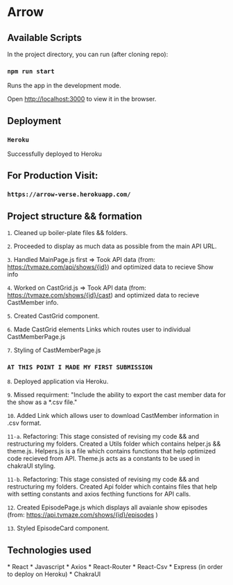 # Arrow

## Available Scripts

In the project directory, you can run (after cloning repo):

### `npm run start`

Runs the app in the development mode.

Open [http://localhost:3000](http://localhost:3000) to view it in the browser.

## Deployment

### `Heroku`

Successfully deployed to Heroku

## For Production Visit:

### `https://arrow-verse.herokuapp.com/`

## Project structure && formation

`1`. Cleaned up boiler-plate files && folders.

`2`. Proceeded to display as much data as possible from the main API URL.

`3`. Handled MainPage.js first => Took API data (from: https://tvmaze.com/api/shows/{id}) and optimized data to recieve Show info

`4`. Worked on CastGrid.js => Took API data (from: https://tvmaze.com/shows/{id}/cast) and optimized data to recieve CastMember info.

`5`. Created CastGrid component.

`6`. Made CastGrid elements Links which routes user to individual CastMemberPage.js

`7`. Styling of CastMemberPage.js

### `AT THIS POINT I MADE MY FIRST SUBMISSION`

`8`. Deployed application via Heroku.

`9`. Missed requirment: "Include the ability to export the cast member data for the show as a \*.csv file."

`10`. Added Link which allows user to download CastMember information in .csv format.

`11-a`. Refactoring: This stage consisted of revising my code && and restructuring my folders. Created a Utils folder which contains helper.js && theme.js. Helpers.js is a file which contains functions that help optimized code recieved from API. Theme.js acts as a constants to be used in chakraUI styling.

`11-b`. Refactoring: This stage consisted of revising my code && and restructuring my folders. Created Api folder which contains files that help with setting constants and axios fecthing functions for API calls.

`12`. Created EpisodePage.js which displays all avaianle show episodes (from: https://api.tvmaze.com/shows/{id}/episodes
)

`13`. Styled EpisodeCard component.

## Technologies used

\* React \* Javascript \* Axios \* React-Router \* React-Csv \* Express (in order to deploy on Heroku) \* ChakraUI
